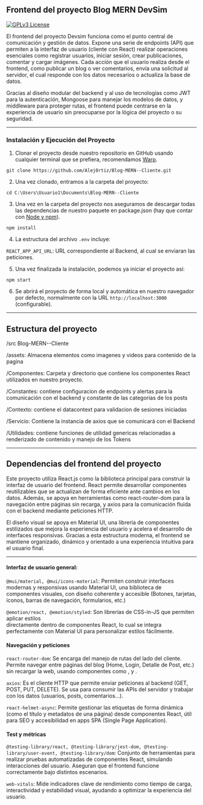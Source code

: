 ## Frontend del proyecto Blog MERN DevSim

[![GPLv3 License](https://img.shields.io/badge/License-GPL%20v3-yellow.svg)](https://opensource.org/licenses/)

El frontend del proyecto Devsim funciona como el punto central de comunicación y gestión de datos. 
Expone una serie de endpoints (API) que permiten a la interfaz de usuario (cliente con React) realizar operaciones esenciales como
registrar usuarios, iniciar sesión, crear publicaciones, comentar y cargar imágenes. Cada acción que el usuario realiza desde el frontend, como publicar un blog o ver comentarios, envía una solicitud
al servidor, el cual responde con los datos necesarios o actualiza la base de datos.

Gracias al diseño modular del backend y al uso de tecnologías como JWT para la autenticación, Mongoose para
manejar los modelos de datos, y middleware para proteger rutas, el frontend puede centrarse en la experiencia 
de usuario sin preocuparse por la lógica del proyecto o su seguridad.

---

### Instalación y Ejecución del Proyecto

1. Clonar el proyecto desde nuestro repositorio en GitHub usando cualquier terminal que se prefiera, recomendamos [Warp](https://www.warp.dev/).

~~~~~~~~~~~~~~~~~~~~~~~~~~~~~~~~~~~~~~~~~~~~~~~~~~~~~~~~~~~~~
git clone https://github.com/Alej0rtiz/Blog-MERN--Cliente.git
~~~~~~~~~~~~~~~~~~~~~~~~~~~~~~~~~~~~~~~~~~~~~~~~~~~~~~~~~~~~~

2. Una vez clonado, entramos a la carpeta del proyecto:

~~~~~~~~~~~~~~~~~~~~~~~~~~~~~~~~~~~~~~~~~~~~~~~~~
cd C:\Users\Usuario1\Documents\Blog-MERN--Cliente
~~~~~~~~~~~~~~~~~~~~~~~~~~~~~~~~~~~~~~~~~~~~~~~~~

3. Una vez en la carpeta del proyecto nos aseguramos de descargar todas las dependencias de nuestro
paquete en package.json (hay que contar con [Node y npm](https://nodejs.org/en)).

~~~~~~~~~~~
npm install
~~~~~~~~~~~

4. La estructura del archivo `.env` incluye:

`REACT_APP_API_URL`: URL correspondiente al Backend, al cual se enviaran las peticiones.

5. Una vez finalizada la instalación, podemos ya iniciar el proyecto así:

~~~~~~~~~
npm start
~~~~~~~~~

6. Se abrirá el proyecto de forma local y automática en nuestro navegador por defecto, normalmente 
con la URL `http://localhost:3000` (configurable).

---

## Estructura del proyecto

/src Blog-MERN--Cliente

/assets: Almacena elementos como imagenes y videos para contenido de la pagina

/Componentes: Carpeta y directorio que contiene los componentes React utilizados en nuestro proyecto.

/Constantes: contiene configuracion de endpoints y alertas para la comunicación con el backend y constante de las categorias de los posts

/Contexto: contiene el datacontext para validacion de sesiones iniciadas

/Servicio: Contiene la instancia de axios que se comunicará con el Backend

/Utilidades: contiene funciones de utilidad genericas relacionadas a renderizado de contenido y manejo de los Tokens

---

## Dependencias del frontend del proyecto

Este proyecto utiliza React.js como la biblioteca principal para construir la interfaz de usuario del frontend.
React permite desarrollar componentes reutilizables que se actualizan de forma eficiente ante 
cambios en los datos. Además, se apoya en herramientas como react-router-dom para la navegación entre páginas
sin recarga, y axios para la comunicación fluida con el backend mediante peticiones HTTP.

El diseño visual se apoya en Material UI, una librería de componentes estilizados que mejora la 
experiencia del usuario y acelera el desarrollo de interfaces responsivas. Gracias a esta estructura moderna,
el frontend se mantiene organizado, dinámico y orientado a una experiencia intuitiva para el usuario final.

---

#### Interfaz de usuario general:

`@mui/material, @mui/icons-material`: Permiten construir interfaces modernas y responsivas usando 
Material UI, una biblioteca de 	componentes visuales, con diseño coherente y accesible (Botones, 
tarjetas, íconos, barras de 	navegación, formularios, etc.)

`@emotion/react, @emotion/styled`: Son librerías de CSS-in-JS que permiten aplicar estilos 	
directamente dentro de componentes React, lo cual se integra perfectamente con Material 
UI para personalizar estilos fácilmente.

#### Navegación y peticiones

`react-router-dom`: Se encarga del manejo de rutas del lado del cliente. Permite navegar entre páginas del blog 
(Home, Login, Detalle 	de Post, etc.) sin recargar la web, usando componentes como <BrowserRouter>, <Routes> y <Link>.

`axios`: Es el cliente HTTP que permite enviar peticiones al backend (GET, POST, PUT, DELETE). 
Se usa para consumir las APIs del servidor y trabajar con los datos (usuarios, posts, comentarios...).

`react-helmet-async`: Permite gestionar las etiquetas <head> de forma dinámica (como el título y 
metadatos de una página) desde componentes React, útil para SEO y accesibilidad en apps SPA (Single Page Application).

#### Test y métricas
	
`@testing-library/react, @testing-library/jest-dom, @testing-library/user-event, @testing-library/dom`: Conjunto de herramientas para realizar pruebas automatizadas de componentes React, simulando 
interacciones del usuario. Aseguran que el frontend funcione correctamente bajo distintos escenarios.

`web-vitals`: Mide indicadores clave de rendimiento como tiempo de carga, interactividad y estabilidad visual, 
ayudando a optimizar la experiencia del usuario.
